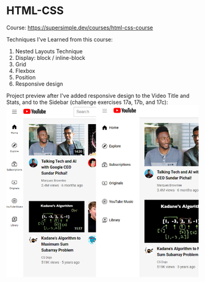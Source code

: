 # HTML-CSS

Course: 
https://supersimple.dev/courses/html-css-course

Techniques I've Learned from this course:
1. Nested Layouts Technique
2. Display: block / inline-block
3. Grid
4. Flexbox
5. Position
6. Responsive design

Project preview after I've added responsive design to the Video Title and Stats, and to the Sidebar (challenge exercises 17a, 17b, and 17c):
![Screenshot](responsive-sidebar.png)
